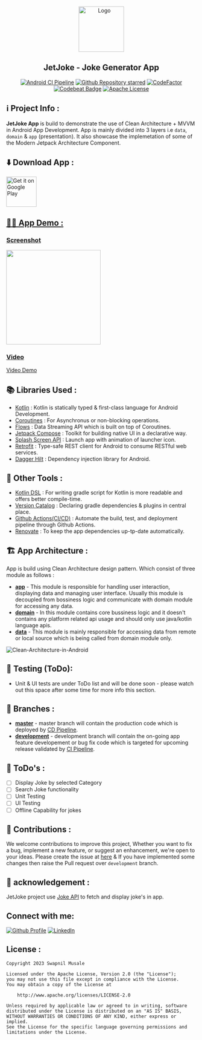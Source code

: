 <br/>
<p align="center">
  <a href="https://github.com/swapnil-musale/jetjoke">
    <img src="https://github.com/swapnil-musale/JetJoke/assets/15209914/bb626d76-701c-4618-a724-6562e621d71a" alt="Logo" width="120" height="120">
  </a>

  <h2 align="center">JetJoke - Joke Generator App</h2>

</p>
<p align="center">
<a href="https://github.com/swapnil-musale/JetJoke/actions"><img alt="Android CI Pipeline" src="https://github.com/swapnil-musale/JetJoke/actions/workflows/android_ci.yml/badge.svg?event=pull_request"/></a>
<a href="https://github.com/swapnil-musale/JetJoke/stargazers"><img alt="Github Repository starred" src="https://img.shields.io/github/stars/swapnil-musale/jetjoke"/></a>
<a href="https://www.codefactor.io/repository/github/swapnil-musale/jetjoke"><img alt="CodeFactor" src="https://www.codefactor.io/repository/github/swapnil-musale/jetjoke/badge"/></a>
<a href="https://codebeat.co/projects/github-com-swapnil-musale-jetjoke-master"><img alt="Codebeat Badge" src="https://codebeat.co/badges/c8e985e0-5377-4c2c-9705-abf273eef427"/></a>
<a href="https://opensource.org/licenses/Apache-2.0"><img alt="Apache License" src="https://img.shields.io/badge/License-Apache%202.0-blue.svg"/></a>
</p>

## ℹ️ Project Info : 
**JetJoke App** is build to demonstrate the use of Clean Architecture + MVVM in Android App Development. App is mainly divided into 3 layers i.e ```data```, ```domain``` & ```app``` (presentation).
It also showcase the implemetation of some of the Modern Jetpack Architecture Component.

## ⬇️ Download App :
<a href="https://play.google.com/store/apps/details?id=com.devx.jetjoke"><img alt="Get it on Google Play" src="https://play.google.com/intl/en_us/badges/images/generic/en-play-badge.png" height=80px />

## 👨‍💻 App Demo :
### Screenshot
<img src = "https://github.com/swapnil-musale/JetJoke/assets/15209914/53bac1df-21bc-4db8-bf42-74f55cf9ebf6.png" width=250/>

### Video
[Video Demo](https://github.com/swapnil-musale/JetJoke/assets/15209914/15d49fc6-666f-4acd-9b16-b590fe0df464)

## 📚 Libraries Used :
* [Kotlin][0] : Kotlin is statically typed & first-class language for Android Development.
* [Coroutines][1] : For Asynchronus or non-blocking operations.
* [Flows][2] : Data Streaming API which is built on top of Coroutines.
* [Jetpack Compose][3] : Toolkit for building native UI in a declarative way.
* [Splash Screen API][4] : Launch app with animation of launcher icon.
* [Retrofit][5] : Type-safe REST client for Android to consume RESTful web services.
* [Dagger Hilt][6] : Dependency injection library for Android.

[0]:  https://kotlinlang.org/
[1]:  https://kotlinlang.org/docs/coroutines-overview.html
[2]:  https://developer.android.com/kotlin/flow
[3]:  https://developer.android.com/jetpack/compose
[4]:  https://developer.android.com/develop/ui/views/launch/splash-screen
[5]:  https://github.com/square/retrofit
[6]:  https://dagger.dev/hilt/

## 🧰 Other Tools :
* [Kotlin DSL][7] : For writing gradle script for Kotlin is more readable and offers better compile-time.
* [Version Catalog][8] : Declaring gradle dependencies & plugins in central place.
* [Github Actions(CI/CD)][9] : Automate the build, test, and deployment pipeline through Github Actions.
* [Renovate][10] : To keep the app dependencies up-tp-date automatically.

[7]:  https://docs.gradle.org/current/userguide/kotlin_dsl.html
[8]:  https://docs.gradle.org/current/userguide/platforms.html
[9]:  https://github.com/features/actions
[10]: https://docs.renovatebot.com/

## 🏗️ App Architecture :
App is build using Clean Architecture design pattern. Which consist of three module as follows :
* [**app**](https://github.com/swapnil-musale/JetJoke/tree/master/app) - This module is responsible for handling user interaction, displaying data and managing user interface. Usually this module is decoupled from bossiness logic and communicate with domain module for accessing any data.
* [**domain**](https://github.com/swapnil-musale/JetJoke/tree/master/domain) - In this module contains core bussiness logic and it doesn't contains any platform related api usage and should only use java/kotlin language apis.
* [**data**](https://github.com/swapnil-musale/JetJoke/tree/master/data) - This module is mainly responsible for accessing data from remote or local source which is being called from domain module only.

![Clean-Architecture-in-Android](https://github.com/swapnil-musale/JetJoke/assets/15209914/526ea05d-d3d1-49da-b034-74628871a774)

## 🧪 Testing (ToDo):
* Unit & UI tests are under ToDo list and will be done soon - please watch out this space after some time for more info this section.

## 🌿 Branches :
* [**master**](https://github.com/swapnil-musale/JetJoke) - master branch will contain the production code which is deployed by [CD Pipeline](https://github.com/swapnil-musale/JetJoke/actions/workflows/android_cd.yml).
* [**development**](https://github.com/swapnil-musale/JetJoke/tree/development) - development branch will contain the on-going app feature developement or bug fix code which is targeted for upcoming release validated by [CI Pipeline](https://github.com/swapnil-musale/JetJoke/actions/workflows/android_ci.yml).

## 🚧 ToDo's :
- [ ] Display Joke by selected Category
- [ ] Search Joke functionality
- [ ] Unit Testing
- [ ] UI Testing
- [ ] Offline Capability for jokes

## 🙌 Contributions :
We welcome contributions to improve this project, Whether you want to fix a bug, implement a new feature, or suggest an enhancement, we're open to your ideas. Please create the issue at [here](https://github.com/swapnil-musale/JetJoke/issues) & If you have implemented some changes then raise the Pull request over ```development``` branch.

## 🤝 acknowledgement :
JetJoke project use [Joke API](https://sv443.net/jokeapi/v2/) to fetch and display joke's in app.

## Connect with me:
[![Github Profile](https://skillicons.dev/icons?i=github)](https://github.com/swapnil-musale)
[![LinkedIn](https://skillicons.dev/icons?i=linkedin)](https://linkedin.com/in/swapnil-musale)

## License :
```
Copyright 2023 Swapnil Musale

Licensed under the Apache License, Version 2.0 (the "License");
you may not use this file except in compliance with the License.
You may obtain a copy of the License at

    http://www.apache.org/licenses/LICENSE-2.0

Unless required by applicable law or agreed to in writing, software
distributed under the License is distributed on an "AS IS" BASIS,
WITHOUT WARRANTIES OR CONDITIONS OF ANY KIND, either express or implied.
See the License for the specific language governing permissions and
limitations under the License.
```

</br>
